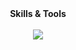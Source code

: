 <div align="center"><b>Skills & Tools</b></div>
</br>
<div align="center">
  <img src="https://skillicons.dev/icons?i=js,ts,react,nextjs,redux,recoil, scss,styledcomponents,tailwind,html,css,figma" />
</div>
